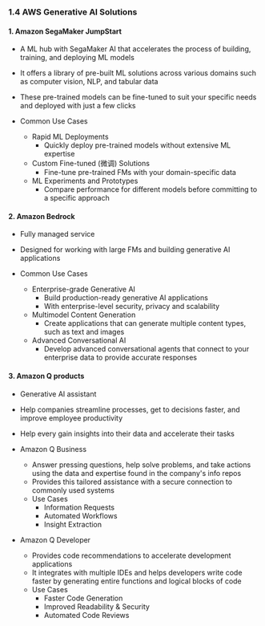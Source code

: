 ### 1.4 AWS Generative AI Solutions

#### 1. Amazon SegaMaker JumpStart
- A ML hub with SegaMaker AI that accelerates the process of building, training, and deploying ML models
- It offers a library of pre-built ML solutions across various domains such as computer vision, NLP, and tabular data
- These pre-trained models can be fine-tuned to suit your specific needs and deployed with just a few clicks

- Common Use Cases
  - Rapid ML Deployments
    - Quickly deploy pre-trained models without extensive ML expertise
  - Custom Fine-tuned (微调) Solutions
    - Fine-tune pre-trained FMs with your domain-specific data
  - ML Experiments and Prototypes
    - Compare performance for different models before committing to a specific approach
   
#### 2. Amazon Bedrock
- Fully managed service
- Designed for working with large FMs and building generative AI applications

- Common Use Cases
  - Enterprise-grade Generative AI
    - Build production-ready generative AI applications
    - With enterprise-level security, privacy and scalability
  - Multimodel Content Generation
    - Create applications that can generate multiple content types, such as text and images
  - Advanced Conversational AI
    - Develop advanced conversational agents that connect to your enterprise data to provide accurate responses
   
#### 3. Amazon Q products
- Generative AI assistant
- Help companies streamline processes, get to decisions faster, and improve employee productivity
- Help every gain insights into their data and accelerate their tasks

- Amazon Q Business
  - Answer pressing questions, help solve problems, and take actions using the data and expertise found in the company's info repos
  - Provides this tailored assistance with a secure connection to commonly used systems
  - Use Cases
    - Information Requests
    - Automated Workflows
    - Insight Extraction

- Amazon Q Developer
  - Provides code recommendations to accelerate development applications
  - It integrates with multiple IDEs and helps developers write code faster by generating entire functions and logical blocks of code
  - Use Cases
    - Faster Code Generation
    - Improved Readability & Security
    - Automated Code Reviews
